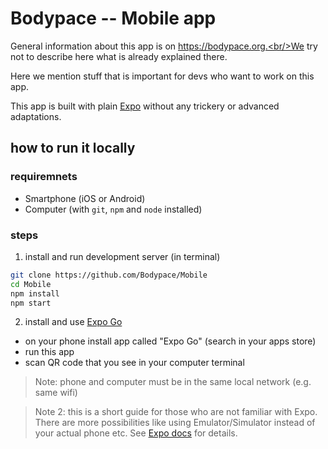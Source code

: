 # Bodypace -- Mobile app

General information about this app is on https://bodypace.org.<br/>We try not to describe here what is already explained there.

Here we mention stuff that is important for devs who want to work on this app.

This app is built with plain [Expo](https://expo.dev/) without any trickery or advanced adaptations.

## how to run it locally

### requiremnets

- Smartphone (iOS or Android)
- Computer (with `git`, `npm` and `node` installed)

### steps

1. install and run development server (in terminal)

```bash
git clone https://github.com/Bodypace/Mobile
cd Mobile
npm install
npm start
```

2. install and use [Expo Go](https://expo.dev/client)

- on your phone install app called "Expo Go" (search in your apps store)
- run this app
- scan QR code that you see in your computer terminal

> Note: phone and computer must be in the same local network (e.g. same wifi)

> Note 2: this is a short guide for those who are not familiar with Expo. There are more possibilities like using Emulator/Simulator instead of your actual phone etc. See [Expo docs](https://docs.expo.dev/) for details.